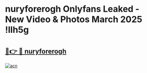 # nuryforerogh Onlyfans Leaked - New Video & Photos March 2025 !llh5g

# <h2><a href="https://zr6xf9.iuczelnia.edu.pl?title=nuryforerogh&ref=llh5g">🔗👉 🔴 nuryforerogh</a></h2>

[![acn](https://github.com/user-attachments/assets/0f9c940e-d8b0-45ae-aac7-cd30a18b3e1c)](https://zr6xf9.iuczelnia.edu.pl?title=nuryforerogh&ref=llh5g)

